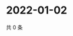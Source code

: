 # 2022-01-02

共 0 条

<!-- BEGIN WEIBO -->
<!-- 最后更新时间 Sun Jan 02 2022 10:31:37 GMT+0800 (China Standard Time) -->

<!-- END WEIBO -->
